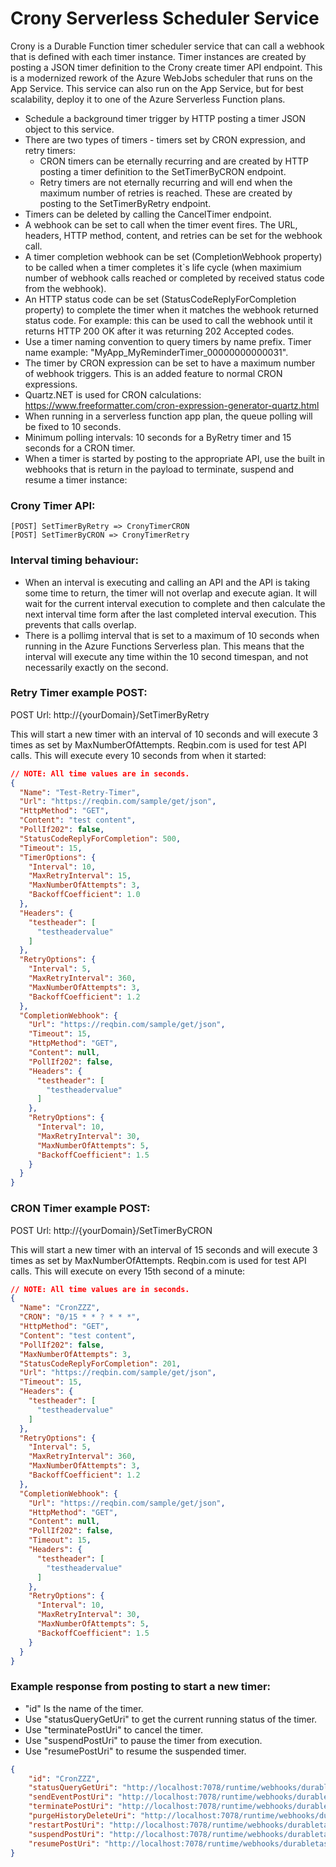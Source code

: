 # Crony Serverless Scheduler Service

Crony is a Durable Function timer scheduler service that can call a webhook that is defined with each timer instance. Timer instances are created by posting a JSON timer definition to the Crony create timer API endpoint. This is a modernized rework of the Azure WebJobs scheduler that runs on the App Service. This service can also run on the App Service, but for best scalability, deploy it to one of the Azure Serverless Function plans.

- Schedule a background timer trigger by HTTP posting a timer JSON object to this service.
- There are two types of timers - timers set by CRON expression, and retry timers:
    * CRON timers can be eternally recurring and are created by HTTP posting a timer definition to the SetTimerByCRON endpoint.
    * Retry timers are not eternally recurring and will end when the maximum number of retries is reached. These are created by posting to the SetTimerByRetry endpoint.
- Timers can be deleted by calling the CancelTimer endpoint.
- A webhook can be set to call when the timer event fires. The URL, headers, HTTP method, content, and retries can be set for the webhook call.
- A timer completion webhook can be set (CompletionWebhook property) to be called when a timer completes it`s life cycle (when maximium number of webhook calls reached or completed by received status code from the webhook).
- An HTTP status code can be set (StatusCodeReplyForCompletion property) to complete the timer when it matches the webhook returned status code. For example: this can be used to call the webhook until it returns HTTP 200 OK after it was returning 202 Accepted codes.
- Use a timer naming convention to query timers by name prefix. Timer name example: "MyApp_MyReminderTimer_00000000000031".
- The timer by CRON expression can be set to have a maximum number of webhook triggers. This is an added feature to normal CRON expressions.
- Quartz.NET is used for CRON calculations: https://www.freeformatter.com/cron-expression-generator-quartz.html
- When running in a serverless function app plan, the queue polling will be fixed to 10 seconds.
- Minimum polling intervals: 10 seconds for a ByRetry timer and 15 seconds for a CRON timer.
- When a timer is started by posting to the appropriate API, use the built in webhooks that is return in the payload to terminate, suspend and resume a timer instance:

### Crony Timer API:
```
[POST] SetTimerByRetry => CronyTimerCRON
[POST] SetTimerByCRON => CronyTimerRetry
```

### Interval timing behaviour:

- When an interval is executing and calling an API and the API is taking some time to return, the timer will not overlap and execute agian. It will wait for the current interval execution to complete and then calculate the next interval time form after the last completed interval execution. This prevents that calls overlap.
- There is a pollimg interval that is set to a maximum of 10 seconds when running in the Azure Functions Serverless plan. This means that the interval will execute any time within the 10 second timespan, and not necessarily exactly on the second.

### Retry Timer example POST:

POST Url: http://{yourDomain}/SetTimerByRetry

This will start a new timer with an interval of 10 seconds and will execute 3 times as set by MaxNumberOfAttempts. Reqbin.com is used for test API calls. This will execute every 10 seconds from when it started:

```json
// NOTE: All time values are in seconds.
{
  "Name": "Test-Retry-Timer",
  "Url": "https://reqbin.com/sample/get/json",
  "HttpMethod": "GET",
  "Content": "test content",
  "PollIf202": false,
  "StatusCodeReplyForCompletion": 500,
  "Timeout": 15,
  "TimerOptions": {
    "Interval": 10,
    "MaxRetryInterval": 15,
    "MaxNumberOfAttempts": 3,
    "BackoffCoefficient": 1.0
  },
  "Headers": {
    "testheader": [
      "testheadervalue"
    ]
  },
  "RetryOptions": {
    "Interval": 5,
    "MaxRetryInterval": 360,
    "MaxNumberOfAttempts": 3,
    "BackoffCoefficient": 1.2
  },
  "CompletionWebhook": {
    "Url": "https://reqbin.com/sample/get/json",
    "Timeout": 15,
    "HttpMethod": "GET",
    "Content": null,
    "PollIf202": false,
    "Headers": {
      "testheader": [
        "testheadervalue"
      ]
    },
    "RetryOptions": {
      "Interval": 10,
      "MaxRetryInterval": 30,
      "MaxNumberOfAttempts": 5,
      "BackoffCoefficient": 1.5
    }
  }
}
```
### CRON Timer example POST:

POST Url: http://{yourDomain}/SetTimerByCRON

This will start a new timer with an interval of 15 seconds and will execute 3 times as set by MaxNumberOfAttempts. Reqbin.com is used for test API calls. This will execute on every 15th second of a minute:

```json
// NOTE: All time values are in seconds.
{
  "Name": "CronZZZ",
  "CRON": "0/15 * * ? * * *",
  "HttpMethod": "GET",
  "Content": "test content",
  "PollIf202": false,
  "MaxNumberOfAttempts": 3,
  "StatusCodeReplyForCompletion": 201,
  "Url": "https://reqbin.com/sample/get/json",
  "Timeout": 15,
  "Headers": {
    "testheader": [
      "testheadervalue"
    ]
  },
  "RetryOptions": {
    "Interval": 5,
    "MaxRetryInterval": 360,
    "MaxNumberOfAttempts": 3,
    "BackoffCoefficient": 1.2
  },
  "CompletionWebhook": {
    "Url": "https://reqbin.com/sample/get/json",
    "HttpMethod": "GET",
    "Content": null,
    "PollIf202": false,
    "Timeout": 15,
    "Headers": {
      "testheader": [
        "testheadervalue"
      ]
    },
    "RetryOptions": {
      "Interval": 10,
      "MaxRetryInterval": 30,
      "MaxNumberOfAttempts": 5,
      "BackoffCoefficient": 1.5
    }
  }
}
```

### Example response from posting to start a new timer:

- "id" Is the name of the timer.
- Use "statusQueryGetUri" to get the current running status of the timer.
- Use "terminatePostUri" to cancel the timer.
- Use "suspendPostUri" to pause the timer from execution.
- Use "resumePostUri" to resume the suspended timer.

```json
{
    "id": "CronZZZ",
    "statusQueryGetUri": "http://localhost:7078/runtime/webhooks/durabletask/instances/CronZZZ?taskHub=DurableTimerTaskHub4&connection=Storage&code=7GhJy5v1tLH3LSCQJhP2sUl4Hrjl-9-JVQIlBp1KR1JdAzFunD2mcA==",
    "sendEventPostUri": "http://localhost:7078/runtime/webhooks/durabletask/instances/CronZZZ/raiseEvent/{eventName}?taskHub=DurableTimerTaskHub4&connection=Storage&code=7GhJy5v1tLH3LSCQJhP2sUl4Hrjl-9-JVQIlBp1KR1JdAzFunD2mcA==",
    "terminatePostUri": "http://localhost:7078/runtime/webhooks/durabletask/instances/CronZZZ/terminate?reason={text}&taskHub=DurableTimerTaskHub4&connection=Storage&code=7GhJy5v1tLH3LSCQJhP2sUl4Hrjl-9-JVQIlBp1KR1JdAzFunD2mcA==",
    "purgeHistoryDeleteUri": "http://localhost:7078/runtime/webhooks/durabletask/instances/CronZZZ?taskHub=DurableTimerTaskHub4&connection=Storage&code=7GhJy5v1tLH3LSCQJhP2sUl4Hrjl-9-JVQIlBp1KR1JdAzFunD2mcA==",
    "restartPostUri": "http://localhost:7078/runtime/webhooks/durabletask/instances/CronZZZ/restart?taskHub=DurableTimerTaskHub4&connection=Storage&code=7GhJy5v1tLH3LSCQJhP2sUl4Hrjl-9-JVQIlBp1KR1JdAzFunD2mcA==",
    "suspendPostUri": "http://localhost:7078/runtime/webhooks/durabletask/instances/CronZZZ/suspend?reason={text}&taskHub=DurableTimerTaskHub4&connection=Storage&code=7GhJy5v1tLH3LSCQJhP2sUl4Hrjl-9-JVQIlBp1KR1JdAzFunD2mcA==",
    "resumePostUri": "http://localhost:7078/runtime/webhooks/durabletask/instances/CronZZZ/resume?reason={text}&taskHub=DurableTimerTaskHub4&connection=Storage&code=7GhJy5v1tLH3LSCQJhP2sUl4Hrjl-9-JVQIlBp1KR1JdAzFunD2mcA=="
}
```
